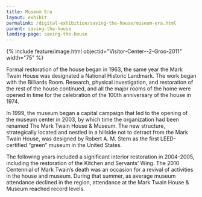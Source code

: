 ```yaml
---
title: Museum Era
layout: exhibit
permalink: /digital-exhibition/saving-the-house/museum-era.html
parent: saving-the-house
landing-page: saving-the-house
---
```


{% include feature/image.html objectid="Visitor-Center--2-Groo-2011" width="75" %}

Formal restoration of the house began in 1963, the same year the Mark Twain House was designated a National Historic Landmark.
The work began with the Billiards Room. Research, physical investigation, and restoration of the rest of the house continued, and all the major rooms of the home were opened in time for the celebration of the 100th anniversary of the house in 1974.

In 1999, the museum began a capital campaign that led to the opening of the museum center in 2003, by which time the organization had been renamed The Mark Twain House & Museum.  The new structure, strategically located and nestled in a hillside not to detract from the Mark Twain House, was designed by Robert A. M. Stern as the first LEED-certified “green” museum in the United States.

The following years included a significant interior restoration in 2004-2005, including the restoration of the Kitchen and Servants’ Wing.
The 2010 Centennial of Mark Twain’s death was an occasion for a revival of activities in the house and museum. During that summer, as average museum attendance declined in the region, attendance at the Mark Twain House & Museum reached record levels.

